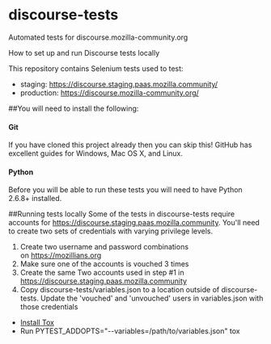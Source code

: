# discourse-tests
Automated tests for discourse.mozilla-community.org

How to set up and run Discourse tests locally

This repository contains Selenium tests used to test:
* staging: https://discourse.staging.paas.mozilla.community/
* production: https://discourse.mozilla-community.org/

##You will need to install the following:
#### Git
If you have cloned this project already then you can skip this! GitHub has excellent guides for Windows, Mac OS X, and Linux.

#### Python
Before you will be able to run these tests you will need to have Python 2.6.8+ installed.

##Running tests locally
Some of the tests in discourse-tests require accounts for https://discourse.staging.paas.mozilla.community.  You'll need to create two sets of credentials with varying privilege levels.

1. Create two username and password combinations on https://mozillians.org
2. Make sure one of the accounts is vouched 3 times
3. Create the same Two accounts used in step #1 in https://discourse.staging.paas.mozilla.community
4. Copy discourse-tests/variables.json to a location outside of discourse-tests. Update the 'vouched' and 'unvouched' users in variables.json with those credentials

* [Install Tox](https://tox.readthedocs.io/en/latest/install.html)
* Run PYTEST_ADDOPTS="--variables=/path/to/variables.json" tox
